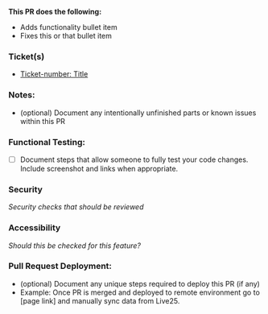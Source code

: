 **This PR does the following:**
- Adds functionality bullet item
- Fixes this or that bullet item

### Ticket(s)

- [Ticket-number: Title](https://app.clickup.com/t/36718269/SOUS-XXXX)

### Notes:

- (optional) Document any intentionally unfinished parts or known issues within this PR

### Functional Testing:

- [ ] Document steps that allow someone to fully test your code changes. Include screenshot and links when appropriate.

### Security

_Security checks that should be reviewed_

### Accessibility

_Should this be checked for this feature?_

### Pull Request Deployment:

- (optional) Document any unique steps required to deploy this PR (if any)
- Example: Once PR is merged and deployed to remote environment go to [page link] and manually sync data from Live25.
